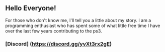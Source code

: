 ## Hello Everyone!

For those who don't know me, I'll tell you a little about my story.
I am a programming enthusiast who has spent some of what little free time I have over the last few years contributing to the ps3.

### [Discord] (https://discord.gg/yvXt3rx2gE)
